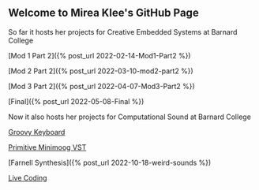 ## Welcome to Mirea Klee's GitHub Page

So far it hosts her projects for Creative Embedded Systems at Barnard College

[Mod 1 Part 2]({% post_url 2022-02-14-Mod1-Part2 %})

[Mod 2 Part 2]({% post_url 2022-03-10-mod2-part2 %})

[Mod 3 Part 2]({% post_url 2022-04-07-Mod3-Part2 %})

[Final]({% post_url 2022-05-08-Final %})


Now it also hosts her projects for Computational Sound at Barnard College

[Groovy Keyboard](https://miiklee.github.io/comp-sound-keyboard/)

[Primitive Minimoog VST](https://miiklee.github.io/comp-sound-synth/)

[Farnell Synthesis]({% post_url 2022-10-18-weird-sounds %})

[Live Coding](https://miiklee.github.io/live-lang/)
